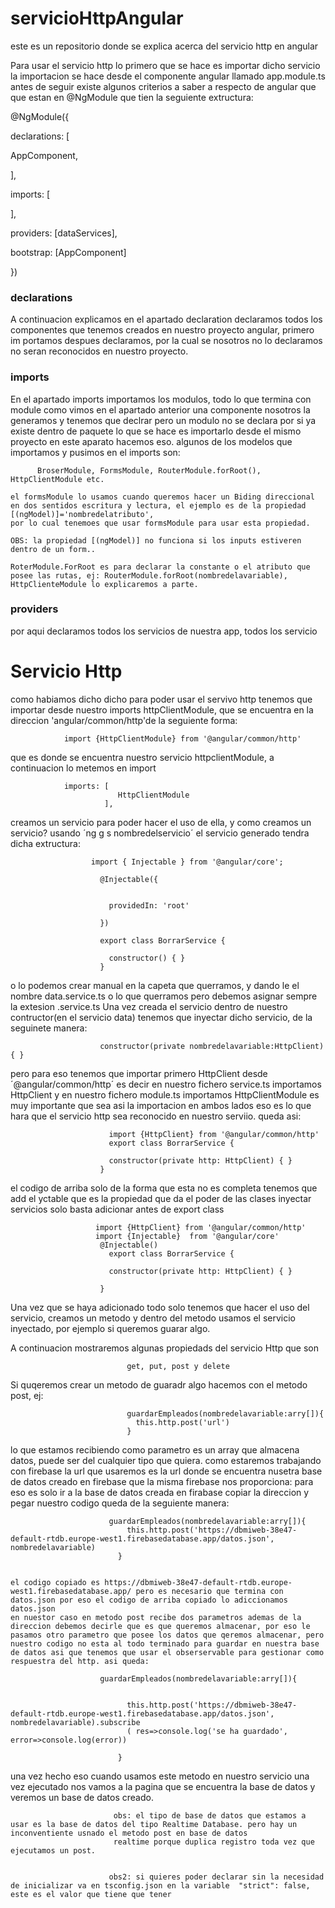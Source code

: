 # servicioHttpAngular
este es un repositorio donde se explica acerca del servicio http en angular

Para usar el servicio http lo primero que se hace es importar dicho servicio la importacion se hace desde el componente angular llamado app.module.ts
antes de seguir existe algunos criterios a saber a respecto de angular que que estan en @NgModule que tien la seguiente extructura:

@NgModule({

  declarations: [
  
   AppComponent,
  
  ],
  
  imports: [
  
  ],
  
  providers: [dataServices],
  
  bootstrap: [AppComponent]
  
})

### declarations
A continuacion explicamos en el apartado declaration declaramos todos los componentes que tenemos creados en nuestro proyecto angular, primero im portamos despues declaramos, por la cual se nosotros no lo declaramos no seran reconocidos en nuestro proyecto.

### imports
En el apartado imports importamos los modulos, todo lo que termina con  module como vimos en el apartado anterior una componente nosotros la generamos y tenemos que declrar pero un modulo no se declara por si ya existe dentro de paquete lo que se hace es importarlo desde el mismo proyecto en este aparato hacemos eso. algunos de los modelos que importamos y pusimos en el imports son:

          BroserModule, FormsModule, RouterModule.forRoot(), HttpClientModule etc.

    el formsModule lo usamos cuando queremos hacer un Biding direccional en dos sentidos escritura y lectura, el ejemplo es de la propiedad [(ngModel)]='nombredelatributo', 
    por lo cual tenemoes que usar formsModule para usar esta propiedad.

    OBS: la propiedad [(ngModel)] no funciona si los inputs estiveren dentro de un form..

    RoterModule.ForRoot es para declarar la constante o el atributo que posee las rutas, ej: RouterModule.forRoot(nombredelavariable), HttpClienteModule lo explicaremos a parte.


### providers

por aqui declaramos todos los servicios de nuestra app, todos los servicio

# Servicio Http

como habiamos dicho dicho para poder usar el servivo http tenemos que importar desde nuestro imports httpClientModule, que se encuentra en la direccion 'angular/common/http'de la seguiente forma:

                import {HttpClientModule} from '@angular/common/http'
                
que es donde se encuentra nuestro servicio httpclientModule, a  continuacion lo metemos en import 

                imports: [
                            HttpClientModule
                         ],


creamos un servicio para poder hacer el uso de ella, y como creamos un servicio? usando ´ng g s nombredelservicio´ el servicio generado tendra dicha extructura:

                      import { Injectable } from '@angular/core';

                        @Injectable({
                        
                        
                          providedIn: 'root'
                        
                        })
                        
                        export class BorrarService {
                      
                          constructor() { }
                        }
o lo podemos crear manual en la capeta que querramos, y dando le el nombre data.service.ts o lo que querramos pero debemos asignar sempre la extesion .service.ts
Una vez creada el servicio dentro de nuestro contructor(en el servicio data) tenemos que inyectar dicho servicio, de la seguinete manera:

                        constructor(private nombredelavariable:HttpClient) { } 
                        
  pero para eso tenemos que importar primero HttpClient desde ´@angular/common/http´ es decir en nuestro fichero service.ts importamos HttpClient y en nuestro fichero module.ts importamos HttpClientModule es muy importante que sea asi la importacion en ambos lados eso es lo que hara que el servicio http sea reconocido en nuestro serviio. queda asi:


                          import {HttpClient} from '@angular/common/http'
                          export class BorrarService {
                      
                          constructor(private http: HttpClient) { }
                        }

el codigo de arriba solo de la forma que esta no es completa tenemos que add el yctable que es la propiedad que da el poder de las clases inyectar servicios solo basta adicionar antes de export class
  
                      

                       import {HttpClient} from '@angular/common/http'
                       import {Injectable}  from '@angular/core'
                        @Injectable()
                          export class BorrarService {
                      
                          constructor(private http: HttpClient) { }

                        }

  Una vez que se haya adicionado todo solo tenemos que hacer el uso del servicio, creamos un metodo y dentro del metodo usamos el servicio inyectado, por ejemplo si queremos guarar algo.

A continuacion mostraremos algunas propiedads del servicio Http que son 

                              get, put, post y delete
Si quqeremos crear un metodo de guaradr algo hacemos con el metodo post, ej:

                              guardarEmpleados(nombredelavariable:arry[]){
                                this.http.post('url')
                              }

lo que estamos recibiendo como parametro es un array que almacena datos, puede ser del cualquier tipo que quiera.
como estaremos trabajando con firebase la url que usaremos es la url donde se encuentra nusetra base de datos creado en firebase que la misma firebase nos proporciona: para eso es solo ir a la base de datos creada 
en firabase copiar la direccion y pegar nuestro codigo queda de la seguiente manera:

                          guardarEmpleados(nombredelavariable:arry[]){
                              this.http.post('https://dbmiweb-38e47-default-rtdb.europe-west1.firebasedatabase.app/datos.json', nombredelavariable)
                            }

  
    el codigo copiado es https://dbmiweb-38e47-default-rtdb.europe-west1.firebasedatabase.app/ pero es necesario que termina con datos.json por eso el codigo de arriba copiado lo adiccionamos datos.json
    en nuestor caso en metodo post recibe dos parametros ademas de la direccion debemos decirle que es que queremos almacenar, por eso le pasamos otro parametro que posee los datos que qeremos almacenar, pero nuestro codigo no esta al todo terminado para guardar en nuestra base de datos asi que tenemos que usar el obserservable para gestionar como respuestra del http. asi queda:

                        guardarEmpleados(nombredelavariable:arry[]){
                        
                        
                              this.http.post('https://dbmiweb-38e47-default-rtdb.europe-west1.firebasedatabase.app/datos.json', nombredelavariable).subscribe
                              ( res=>console.log('se ha guardado', error=>console.log(error))
                            
                            }
  una vez hecho eso cuando usamos este metodo en nuestro servicio una vez ejecutado nos vamos a la pagina que se encuentra la base de datos y veremos un base de datos creado. 

  
                           obs: el tipo de base de datos que estamos a usar es la base de datos del tipo Realtime Database. pero hay un inconventiente usnado el metodo post en base de datos 
                           realtime porque duplica registro toda vez que ejecutamos un post.


                          obs2: si quieres poder declarar sin la necesidad de inicializar va en tsconfig.json en la variable  "strict": false, este es el valor que tiene que tener 
              

    
              
